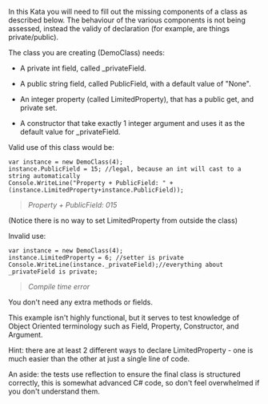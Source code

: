 In this Kata you will need to fill out the missing components of a class as described below. The behaviour of the various components is not being assessed, instead the validy of declaration (for example, are things private/public).

The class you are creating (DemoClass) needs:

- A private int field, called _privateField.

- A public string field, called PublicField, with a default value of "None".

- An integer property (called LimitedProperty), that has a public get, and private set.

- A constructor that take exactly 1 integer argument and uses it as the default value for _privateField.

Valid use of this class would be:
```
var instance = new DemoClass(4);
instance.PublicField = 15; //legal, because an int will cast to a string automatically
Console.WriteLine("Property + PublicField: " + (instance.LimitedProperty+instance.PublicField));
```
> *Property + PublicField: 015*

(Notice there is no way to set LimitedProperty from outside the class)

Invalid use:
```
var instance = new DemoClass(4);
instance.LimitedProperty = 6; //setter is private
Console.WriteLine(instance._privateField);//everything about _privateField is private;
```
> *Compile time error*

You don't need any extra methods or fields.

This example isn't highly functional, but it serves to test knowledge of Object Oriented terminology such as Field, Property, Constructor, and Argument.

Hint: there are at least 2 different ways to declare LimitedProperty - one is much easier than the other at just a single line of code.

An aside: the tests use reflection to ensure the final class is structured correctly, this is somewhat advanced C# code, so don't feel overwhelmed if you don't understand them.

